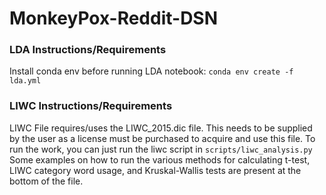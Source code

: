 # MonkeyPox-Reddit-DSN

### LDA Instructions/Requirements 
Install conda env before running LDA notebook:
`conda env create -f lda.yml`


### LIWC Instructions/Requirements
LIWC File requires/uses the LIWC_2015.dic file. This needs to be supplied by the user as a license must be purchased to acquire and use this file.
To run the work, you can just run the liwc script in ```scripts/liwc_analysis.py```
Some examples on how to run the various methods for calculating t-test, LIWC category word usage, and Kruskal-Wallis tests are present at the bottom of the file.
